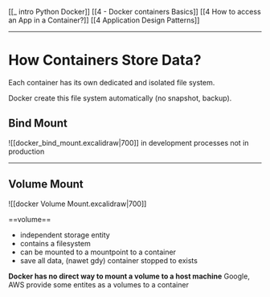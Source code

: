 [[_ intro Python Docker]]
[[4 - Docker containers Basics]]
[[4 How to access an App in a Container?]]
[[4 Application Design Patterns]]



---
# How Containers Store Data?

Each container has its own dedicated and isolated file system.

Docker create this file system automatically (no snapshot, backup).

## Bind Mount
![[docker_bind_mount.excalidraw|700]]
in development processes not in production

---

## Volume Mount
![[docker Volume Mount.excalidraw|700]]

==volume== 
- independent storage entity
- contains a filesystem
- can be mounted to a mountpoint to a container
- save all data, (nawet gdy) container stopped to exists

__Docker has no direct way to mount a volume to a host machine__
Google, AWS provide some entites as a volumes to a container




